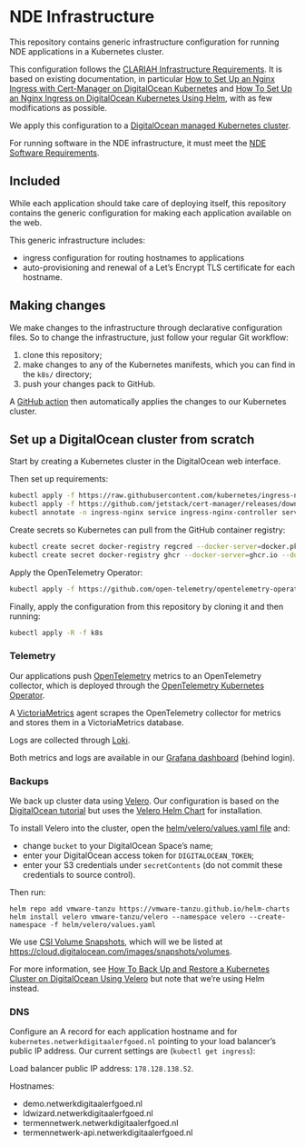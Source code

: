 # NDE Infrastructure

This repository contains generic infrastructure configuration for running NDE applications in a Kubernetes cluster.

This configuration follows the [CLARIAH Infrastructure Requirements](https://github.com/CLARIAH/clariah-plus/blob/main/requirements/infrastructure-requirements.md).
It is based on existing documentation, in particular
[How to Set Up an Nginx Ingress with Cert-Manager on DigitalOcean Kubernetes](https://www.digitalocean.com/community/tutorials/how-to-set-up-an-nginx-ingress-with-cert-manager-on-digitalocean-kubernetes)
and [How To Set Up an Nginx Ingress on DigitalOcean Kubernetes Using Helm](https://www.digitalocean.com/community/tutorials/how-to-set-up-an-nginx-ingress-on-digitalocean-kubernetes-using-helm), with as few modifications as possible.

We apply this configuration to a
[DigitalOcean managed Kubernetes cluster](https://www.digitalocean.com/products/kubernetes/).

For running software in the NDE infrastructure, it must meet the [NDE Software Requirements](doc/software-requirements.md).

## Included

While each application should take care of deploying itself, this repository contains the generic configuration for
making each application available on the web.

This generic infrastructure includes:

- ingress configuration for routing hostnames to applications
- auto-provisioning and renewal of a Let’s Encrypt TLS certificate for each hostname.

## Making changes

We make changes to the infrastructure through declarative configuration files. So to change the infrastructure, just
follow your regular Git workflow:

1. clone this repository;
2. make changes to any of the Kubernetes manifests, which you can find in the `k8s/` directory;
3. push your changes pack to GitHub.

A [GitHub action](.github/workflows/deploy.yml) then automatically applies the changes to our Kubernetes cluster.

## Set up a DigitalOcean cluster from scratch

Start by creating a Kubernetes cluster in the DigitalOcean web interface.

Then set up requirements:

```bash
kubectl apply -f https://raw.githubusercontent.com/kubernetes/ingress-nginx/controller-v1.11.2/deploy/static/provider/do/deploy.yaml
kubectl apply -f https://github.com/jetstack/cert-manager/releases/download/v1.1.0/cert-manager.yaml
kubectl annotate -n ingress-nginx service ingress-nginx-controller service.beta.kubernetes.io/do-loadbalancer-hostname="kubernetes.netwerkdigitaalerfgoed.nl"
```

Create secrets so Kubernetes can pull from the GitHub container registry:

```bash
kubectl create secret docker-registry regcred --docker-server=docker.pkg.github.com --docker-username=YOUR_GITHUB_USERNAME --docker-password=ACCESS_TOKEN_FROM_GITHUB_WITH_READ_PACKAGES_PERMISSION --docker-email=YOUR_GITHUB_EMAIL
kubectl create secret docker-registry ghcr --docker-server=ghcr.io --docker-username=YOUR_GITHUB_USERNAME --docker-password=ACCESS_TOKEN_FROM_GITHUB_WITH_READ_PACKAGES_PERMISSION --docker-email=YOUR_GITHUB_EMAIL
```

Apply the OpenTelemetry Operator:

```bash
kubectl apply -f https://github.com/open-telemetry/opentelemetry-operator/releases/latest/download/opentelemetry-operator.yaml
```

Finally, apply the configuration from this repository by cloning it and then running:

```bash
kubectl apply -R -f k8s
```

### Telemetry

Our applications push [OpenTelemetry](https://opentelemetry.io) metrics to an
OpenTelemetry collector, which is deployed through the [OpenTelemetry Kubernetes Operator](https://opentelemetry.io/docs/platforms/kubernetes/operator/).

A [VictoriaMetrics](https://victoriametrics.com) agent scrapes
the OpenTelemetry collector for metrics and stores them in a VictoriaMetrics database.

Logs are collected through [Loki](https://grafana.com/oss/loki/).

Both metrics and logs are available in our [Grafana dashboard](https://statistieken.netwerkdigitaalerfgoed.nl) (behind login).

### Backups

We back up cluster data using [Velero](https://velero.io).
Our configuration is based on the [DigitalOcean tutorial](https://www.digitalocean.com/community/tutorials/how-to-back-up-and-restore-a-kubernetes-cluster-on-digitalocean-using-velero)
but uses the [Velero Helm Chart](https://github.com/vmware-tanzu/helm-charts) for installation.

To install Velero into the cluster, open the [helm/velero/values.yaml file](helm/velero/values.yaml) and:

- change `bucket` to your DigitalOcean Space’s name;
- enter your DigitalOcean access token for `DIGITALOCEAN_TOKEN`;
- enter your S3 credentials under `secretContents` (do not commit these credentials to source control).

Then run:

```
helm repo add vmware-tanzu https://vmware-tanzu.github.io/helm-charts
helm install velero vmware-tanzu/velero --namespace velero --create-namespace -f helm/velero/values.yaml
```

We use [CSI Volume Snapshots](https://velero.io/blog/csi-integration/), which will we be listed
at https://cloud.digitalocean.com/images/snapshots/volumes.

For more information, see [How To Back Up and Restore a Kubernetes Cluster on DigitalOcean Using Velero](https://www.digitalocean.com/community/tutorials/how-to-back-up-and-restore-a-kubernetes-cluster-on-digitalocean-using-velero)
but note that we’re using Helm instead.

### DNS

Configure an A record for each application hostname and for `kubernetes.netwerkdigitaalerfgoed.nl`
pointing to your load balancer’s public IP address. Our current settings are (`kubectl get ingress`):

Load balancer public IP address: `178.128.138.52`.

Hostnames:

- demo.netwerkdigitaalerfgoed.nl
- ldwizard.netwerkdigitaalerfgoed.nl
- termennetwerk.netwerkdigitaalerfgoed.nl
- termennetwerk-api.netwerkdigitaalerfgoed.nl

